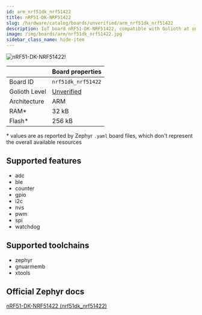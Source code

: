 ```yaml
---
id: arm_nrf51dk_nrf51422
title: nRF51-DK-NRF51422
slug: /hardware/catalog/boards/unverified/arm_nrf51dk_nrf51422
description: IoT board nRF51-DK-NRF51422, compatible with Golioth at unverified level.
image: /img/boards/arm/nrf51dk_nrf51422.jpg
sidebar_class_name: hide-item
---
```


[//]: # (This is an auto-generated file, do not edit! Changes to it will be lost upon re-generation)

![nRF51-DK-NRF51422!](/img/boards/arm/nrf51dk_nrf51422.jpg "nRF51-DK-NRF51422")

|                | Board properties     |
| -------------  | -------------------- |
| Board ID       | `nrf51dk_nrf51422` |
| Golioth Level  | [Unverified](/hardware#unverified-boards) |
| Architecture   | ARM |
| RAM*           | 32 kB |
| Flash*         | 256 kB |

\* values are as reported by Zephyr `.yaml` board files, which don't represent the overall available resources



## Supported features

* adc
* ble
* counter
* gpio
* i2c
* nvs
* pwm
* spi
* watchdog

## Supported toolchains

* zephyr
* gnuarmemb
* xtools

## Official Zephyr docs

[nRF51-DK-NRF51422 (nrf51dk_nrf51422)](https://docs.zephyrproject.org/latest/boards/arm/nrf51dk_nrf51422/doc/index.html)
